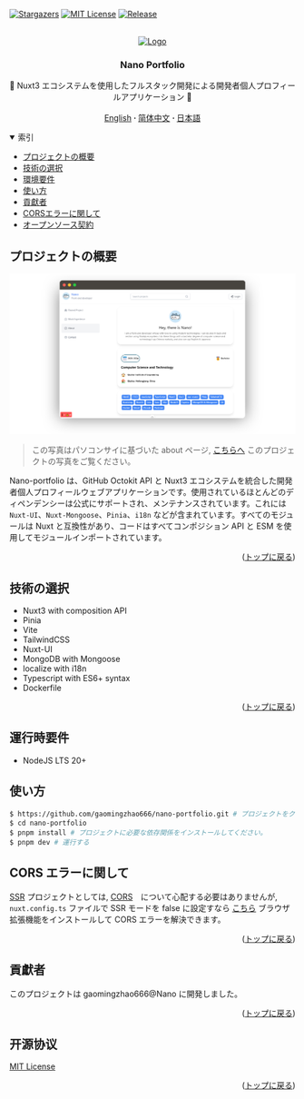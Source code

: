<a name="readme-top"></a>

[![Stargazers][stars-shield]][stars-url]
[![MIT License][license-shield]][license-url]
[![Release][release-shield]][release-url]

<!-- PROJECT LOGO -->
<br />
<div align="center">
  <a href="https://github.com/gaomingzhao666/nano-portfolio">
    <img src="/public/favicon.ico" alt="Logo" width="100" height="100">
  </a>

  <h3 align="center">Nano Portfolio</h3>

  <p align="center">
    💖 Nuxt3 エコシステムを使用したフルスタック開発による開発者個人プロフィールアプリケーション 💖
    <br />
    <br />
    <a href="https://github.com/CreamR/nano-portfolio/blob/master/README.md">English</a>
      <strong> · </strong>
    <a href="https://github.com/CreamR/nano-portfolio/blob/master/README-CN.md">简体中文</a>
      <strong> · </strong>
    <a href="https://github.com/CreamR/nano-portfolio/blob/master/README-JP.md">日本語</a>
  </p>
</div>

<!-- TABLE OF CONTENTS -->
<details open>
  <summary>索引</summary>
  <ul>
    <li><a href="#プロジェクトの概要">プロジェクトの概要</a> </li>
    <li><a href="#技術の使いの方">技術の選択</a></li>
    <li><a href="#環境要件">環境要件</a></li>
    <li><a href="#用法">使い方</a></li>
    <li><a href="#貢獻者">貢獻者</a></li>
    <li><a href="#CORSエラーに関して">CORSエラーに関して</a></li>
    <li><a href="#オープンソース契約">オープンソース契約</a></li>
  </ul>
</details>

<!-- ABOUT THE PROJECT -->

## プロジェクトの概要

<!-- IMAGE OF PROJECT -->

<p align="center">
    <img src="/SCREENSHOT/about-mockup.png">
</p>

> この写真はパソコンサイに基づいた about ページ, [こちらへ](https://github.com/gaomingzhao666/nano-portfolio/tree/main/SCREENSHOT) このプロジェクトの写真をご覧ください。

Nano-portfolio は、GitHub Octokit API と Nuxt3 エコシステムを統合した開発者個人プロフィールウェブアプリケーションです。使用されているほとんどのディペンデンシーは公式にサポートされ、メンテナンスされています。これには `Nuxt-UI`、`Nuxt-Mongoose`、`Pinia`、`i18n` などが含まれています。すべてのモジュールは Nuxt と互換性があり、コードはすべてコンポジション API と ESM を使用してモジュールインポートされています。

<p align="right">(<a href="#readme-top">トップに戻る</a>)</p>

## 技術の選択

- Nuxt3 with composition API
- Pinia
- Vite
- TailwindCSS
- Nuxt-UI
- MongoDB with Mongoose
- localize with i18n
- Typescript with ES6+ syntax
- Dockerfile

<p align="right">(<a href="#readme-top">トップに戻る</a>)</p>

<!-- GETTING STARTED -->

## 運行時要件

- NodeJS LTS 20+

## 使い方

```sh
$ https://github.com/gaomingzhao666/nano-portfolio.git # プロジェクトをクローンしてください
$ cd nano-portfolio
$ pnpm install # プロジェクトに必要な依存関係をインストールしてください。
$ pnpm dev # 運行する
```

## CORS エラーに関して

[SSR](https://vuejs.org/guide/scaling-up/ssr.html) プロジェクトとしては, [CORS](https://developer.mozilla.org/en-US/docs/Web/HTTP/CORS)　について心配する必要はありませんが, `nuxt.config.ts` ファイルで SSR モードを false に設定すなら [こちら](https://chromewebstore.google.com/detail/allow-cors-access-control/lhobafahddgcelffkeicbaginigeejlf) ブラウザ拡張機能をインストールして CORS エラーを解決できます。

<p align="right">(<a href="#readme-top">トップに戻る</a>)</p>

## 貢獻者

このプロジェクトは gaomingzhao666@Nano に開発しました。

<p align="right">(<a href="#readme-top">トップに戻る</a>)</p>

<!-- LICENSE -->

## 开源协议

[MIT License](https://github.com/gaomingzhao666/nano-portfolio/blob/main/LICENSE)

<p align="right">(<a href="#readme-top">トップに戻る</a>)</p>

[stars-shield]: https://img.shields.io/github/stars/gaomingzhao666/nano-portfolio?style=for-the-badge
[stars-url]: https://github.com/gaomingzhao666/nano-portfolio/stargazers
[license-shield]: https://img.shields.io/badge/license-MIT-green?style=for-the-badge
[license-url]: https://github.com/gaomingzhao666/nano-portfolio/blob/main/LICENSE
[release-shield]: https://img.shields.io/github/v/release/gaomingzhao666/nano-portfolio?style=for-the-badge
[release-url]: https://github.com/gaomingzhao666/nano-portfolio/releases
